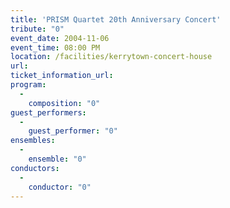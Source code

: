 ```yaml
---
title: 'PRISM Quartet 20th Anniversary Concert'
tribute: "0"
event_date: 2004-11-06
event_time: 08:00 PM
location: /facilities/kerrytown-concert-house
url: 
ticket_information_url: 
program: 
  -
    composition: "0"
guest_performers: 
  -
    guest_performer: "0"
ensembles: 
  -
    ensemble: "0"
conductors: 
  -
    conductor: "0"
---
```

